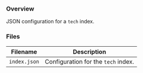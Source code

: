 ### Overview

JSON configuration for a `tech` index.

### Files

| Filename            | Description                                                                           |
|---------------------|---------------------------------------------------------------------------------------|
| `index.json`        | Configuration for the `tech` index.                                                   |